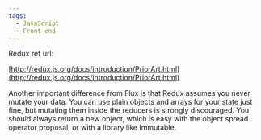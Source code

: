```yaml
---
tags:
  - JavaScript
  - Front end
---
```

Redux ref url:

[http://redux.js.org/docs/introduction/PriorArt.html](http://redux.js.org/docs/introduction/PriorArt.html)

Another important difference from Flux is that Redux assumes you never mutate your data. You can use plain objects and arrays for your state just fine, but mutating them inside the reducers is strongly discouraged. You should always return a new object, which is easy with the object spread operator proposal, or with a library like Immutable.
